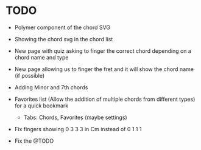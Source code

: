 TODO
====

- Polymer component of the chord SVG

- Showing the chord svg in the chord list

- New page with quiz asking to finger the correct chord depending on a chord name and type

- New page allowing us to finger the fret and it will show the chord name (if possible)

- Adding Minor and 7th chords

- Favorites list (Allow the addition of multiple chords from different types) for a quick bookmark
  - Tabs: Chords, Favorites (maybe settings)

- Fix fingers showing 0 3 3 3 in Cm instead of 0 1 1 1

- Fix the @TODO
